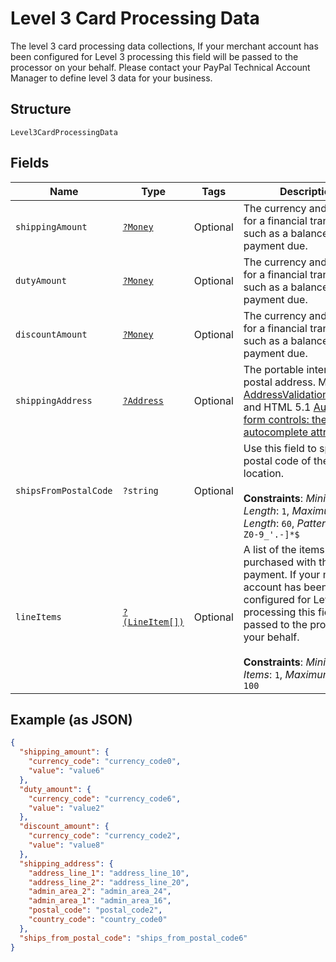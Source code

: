 
# Level 3 Card Processing Data

The level 3 card processing data collections, If your merchant account has been configured for Level 3 processing this field will be passed to the processor on your behalf. Please contact your PayPal Technical Account Manager to define level 3 data for your business.

## Structure

`Level3CardProcessingData`

## Fields

| Name | Type | Tags | Description | Getter | Setter |
|  --- | --- | --- | --- | --- | --- |
| `shippingAmount` | [`?Money`](../../doc/models/money.md) | Optional | The currency and amount for a financial transaction, such as a balance or payment due. | getShippingAmount(): ?Money | setShippingAmount(?Money shippingAmount): void |
| `dutyAmount` | [`?Money`](../../doc/models/money.md) | Optional | The currency and amount for a financial transaction, such as a balance or payment due. | getDutyAmount(): ?Money | setDutyAmount(?Money dutyAmount): void |
| `discountAmount` | [`?Money`](../../doc/models/money.md) | Optional | The currency and amount for a financial transaction, such as a balance or payment due. | getDiscountAmount(): ?Money | setDiscountAmount(?Money discountAmount): void |
| `shippingAddress` | [`?Address`](../../doc/models/address.md) | Optional | The portable international postal address. Maps to [AddressValidationMetadata](https://github.com/googlei18n/libaddressinput/wiki/AddressValidationMetadata) and HTML 5.1 [Autofilling form controls: the autocomplete attribute](https://www.w3.org/TR/html51/sec-forms.html#autofilling-form-controls-the-autocomplete-attribute). | getShippingAddress(): ?Address | setShippingAddress(?Address shippingAddress): void |
| `shipsFromPostalCode` | `?string` | Optional | Use this field to specify the postal code of the shipping location.<br><br>**Constraints**: *Minimum Length*: `1`, *Maximum Length*: `60`, *Pattern*: `^[a-zA-Z0-9_'.-]*$` | getShipsFromPostalCode(): ?string | setShipsFromPostalCode(?string shipsFromPostalCode): void |
| `lineItems` | [`?(LineItem[])`](../../doc/models/line-item.md) | Optional | A list of the items that were purchased with this payment. If your merchant account has been configured for Level 3 processing this field will be passed to the processor on your behalf.<br><br>**Constraints**: *Minimum Items*: `1`, *Maximum Items*: `100` | getLineItems(): ?array | setLineItems(?array lineItems): void |

## Example (as JSON)

```json
{
  "shipping_amount": {
    "currency_code": "currency_code0",
    "value": "value6"
  },
  "duty_amount": {
    "currency_code": "currency_code6",
    "value": "value2"
  },
  "discount_amount": {
    "currency_code": "currency_code2",
    "value": "value8"
  },
  "shipping_address": {
    "address_line_1": "address_line_10",
    "address_line_2": "address_line_20",
    "admin_area_2": "admin_area_24",
    "admin_area_1": "admin_area_16",
    "postal_code": "postal_code2",
    "country_code": "country_code0"
  },
  "ships_from_postal_code": "ships_from_postal_code6"
}
```

